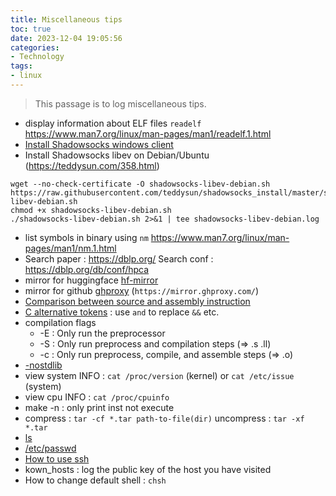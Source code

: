```yaml
---
title: Miscellaneous tips
toc: true
date: 2023-12-04 19:05:56
categories:
- Technology
tags:
- linux
---
```


> This passage is to log miscellaneous tips.

<!-- more -->
- display information about ELF files `readelf` https://www.man7.org/linux/man-pages/man1/readelf.1.html
- [Install Shadowsocks windows client](https://github.com/shadowsocks/shadowsocks-windows/releases/download/4.4.1.0/Shadowsocks-4.4.1.0.zip)
- Install Shadowsocks libev on Debian/Ubuntu (https://teddysun.com/358.html)
```
wget --no-check-certificate -O shadowsocks-libev-debian.sh https://raw.githubusercontent.com/teddysun/shadowsocks_install/master/shadowsocks-libev-debian.sh
chmod +x shadowsocks-libev-debian.sh
./shadowsocks-libev-debian.sh 2>&1 | tee shadowsocks-libev-debian.log
```
- list symbols in binary using `nm` https://www.man7.org/linux/man-pages/man1/nm.1.html
- Search paper : https://dblp.org/  Search conf : https://dblp.org/db/conf/hpca
- mirror for huggingface [hf-mirror](https://hf-mirror.com/)
- mirror for github [ghproxy](https://mirror.ghproxy.com/) (`https://mirror.ghproxy.com/`)
- [Comparison between source and assembly instruction](https://godbolt.org/)
- [C alternative tokens](https://en.wikipedia.org/wiki/C_alternative_tokens) : use `and` to replace `&&` etc.
- compilation flags
    - -E : Only run the preprocessor
    - -S : Only run preprocess and compilation steps (=> .s .ll)
    - -c : Only run preprocess, compile, and assemble steps (=> .o)
- [-nostdlib](https://gcc.gnu.org/onlinedocs/gcc/Link-Options.html#index-nostdlib)
- view system INFO : `cat /proc/version` (kernel) or `cat /etc/issue` (system)
- view cpu INFO : `cat /proc/cpuinfo`
- make -n : only print inst not execute 
- compress : `tar -cf *.tar path-to-file(dir)` uncompress : `tar -xf *.tar`
- [ls](https://www.runoob.com/linux/linux-comm-ls.html)
- [/etc/passwd](https://www.geeksforgeeks.org/understanding-the-etc-passwd-file/)
- [How to use ssh](https://zhuanlan.zhihu.com/p/21999778)
- kown_hosts : log the public key of the host you have visited
- How to change default shell : `chsh`









